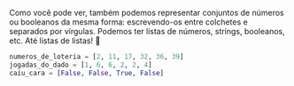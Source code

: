 Como você pode ver, também podemos representar conjuntos de números ou booleanos da mesma forma: escrevendo-os entre colchetes e separados por vírgulas. Podemos ter listas de números, strings, booleanos, etc. Até listas de listas! :exploding_head:

```python
numeros_de_loteria = [2, 11, 17, 32, 36, 39]
jogadas_do_dado = [1, 6, 6, 2, 2, 4]
caiu_cara = [False, False, True, False]
```